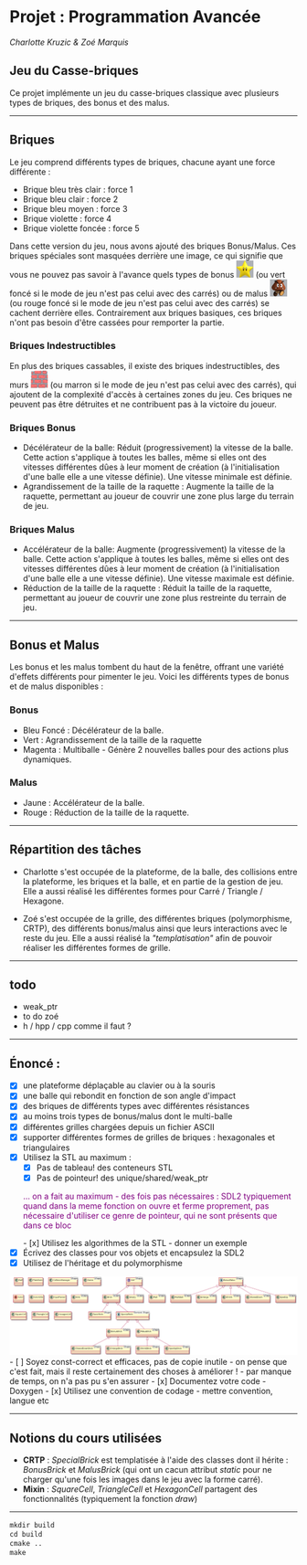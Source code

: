 # Projet : Programmation Avancée
_Charlotte Kruzic & Zoé Marquis_

## Jeu du Casse-briques
Ce projet implémente un jeu du casse-briques classique avec plusieurs types de briques, des bonus et des malus.

---
## Briques
Le jeu comprend différents types de briques, chacune ayant une force différente :

- Brique bleu très clair : force 1
- Brique bleu clair  : force 2
- Brique bleu moyen : force 3
- Brique violette : force 4
- Brique violette foncée : force 5

Dans cette version du jeu, nous avons ajouté des briques Bonus/Malus. Ces briques spéciales sont masquées derrière une image, ce qui signifie que vous ne pouvez pas savoir à l'avance quels types de bonus <img src="img/etoile.png" width="30" height="30"> (ou vert foncé si le mode de jeu n'est pas celui avec des carrés)
 ou de malus <img src="img/goomba.png" width="30" height="30"> (ou rouge foncé si le mode de jeu n'est pas celui avec des carrés)
 se cachent derrière elles. Contrairement aux briques basiques, ces briques n'ont pas besoin d'être cassées pour remporter la partie.

### Briques Indestructibles
En plus des briques cassables, il existe des briques indestructibles, des murs 
<img src="img/wall.png" width="30" height="30"> (ou marron si le mode de jeu n'est pas celui avec des carrés),  qui ajoutent de la complexité d'accès à certaines zones du jeu. Ces briques ne peuvent pas être détruites et ne contribuent pas à la victoire du joueur.

### Briques Bonus
- Décélérateur de la balle: Réduit (progressivement) la vitesse de la balle. Cette action s'applique à toutes les balles, même si elles ont des vitesses différentes dûes à leur moment de création (à l'initialisation d'une balle elle a une vitesse définie). Une vitesse minimale est définie.
- Agrandissement de la taille de la raquette : Augmente la taille de la raquette, permettant au joueur de couvrir une zone plus large du terrain de jeu.
  
### Briques Malus 
- Accélérateur de la balle: Augmente (progressivement) la vitesse de la balle. Cette action s'applique à toutes les balles, même si elles ont des vitesses différentes dûes à leur moment de création (à l'initialisation d'une balle elle a une vitesse définie). Une vitesse maximale est définie.
- Réduction de la taille de la raquette : Réduit la taille de la raquette, permettant au joueur de couvrir une zone plus restreinte du terrain de jeu.
  
--- 
## Bonus et Malus
Les bonus et les malus tombent du haut de la fenêtre, offrant une variété d'effets différents pour pimenter le jeu. Voici les différents types de bonus et de malus disponibles :

### Bonus
- Bleu Foncé : Décélérateur de la balle.
- Vert : Agrandissement de la taille de la raquette
- Magenta : Multiballe - Génère 2 nouvelles balles pour des actions plus dynamiques.

### Malus 
- Jaune : Accélérateur de la balle.
- Rouge : Réduction de la taille de la raquette.

---
## Répartition des tâches

- Charlotte s'est occupée de la plateforme, de la balle, des collisions entre la plateforme, les briques et la balle, et en partie de la gestion de jeu. Elle a aussi réalisé les différentes formes pour Carré / Triangle / Hexagone.
  
- Zoé s'est occupée de la grille, des différentes briques (polymorphisme, CRTP), des différents bonus/malus ainsi que leurs interactions avec le reste du jeu. Elle a aussi réalisé la *"templatisation"* afin de pouvoir réaliser les différentes formes de grille.

---
## todo 
- weak_ptr
- to do zoé
- h / hpp / cpp comme il faut ?
----
## Énoncé : 
- [x] une plateforme déplaçable au clavier ou à la souris
- [x] une balle qui rebondit en fonction de son angle d'impact
- [x] des briques de différents types avec différentes résistances
- [x] au moins trois types de bonus/malus dont le multi-balle
- [x] différentes grilles chargées depuis un fichier ASCII 
- [x] supporter différentes formes de grilles de briques : hexagonales et triangulaires
- [x] Utilisez la STL au maximum  :
  - [x] Pas de tableau! des conteneurs STL
  - [x] Pas de pointeur! des unique/shared/weak_ptr
  <p style="color:purple;">
    ... on a fait au maximum
    - des fois pas nécessaires : SDL2 typiquement quand dans la meme fonction on ouvre et ferme proprement, pas nécessaire d'utiliser ce genre de pointeur, qui ne sont présents que dans ce bloc </p>  
  - [x] Utilisez les algorithmes de la STL
    - donner un exemple
- [x] Écrivez des classes pour vos objets et encapsulez la SDL2
- [x] Utilisez de l'héritage et du polymorphisme
<img src="diagramme.png">
- [ ] Soyez const-correct et efficaces, pas de copie inutile
    - on pense que c'est fait, mais il reste certainement des choses à améliorer ! 
    - par manque de temps, on n'a pas pu s'en assurer
- [x] Documentez votre code
    - Doxygen
- [x] Utilisez une convention de codage
  - mettre convention, langue etc


---
## Notions du cours utilisées
- **CRTP** : *SpecialBrick* est templatisée à l'aide des classes dont il hérite : *BonusBrick* et *MalusBrick* (qui ont un cacun attribut *static* pour ne charger qu'une fois les images dans le jeu avec la forme carré).
- **Mixin** : *SquareCell*, *TriangleCell* et *HexagonCell* partagent des fonctionnalités (typiquement la fonction *draw*)

---

```
mkdir build
cd build
cmake ..
make 
```